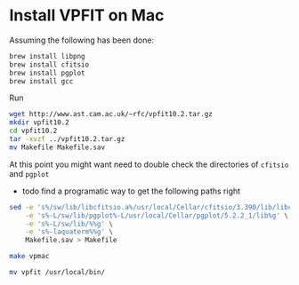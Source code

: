 # Install VPFIT on Mac

Assuming the following has been done: 

```bash
brew install libpng
brew install cfitsio
brew install pgplot
brew install gcc
```
Run

```bash
wget http://www.ast.cam.ac.uk/~rfc/vpfit10.2.tar.gz
mkdir vpfit10.2
cd vpfit10.2
tar -xvzf ../vpfit10.2.tar.gz
mv Makefile Makefile.sav
```

At this point you might want need to double check the directories of `cfitsio` and `pgplot`

 - todo find a programatic way to get the following paths right

```bash
sed -e 's%/sw/lib/libcfitsio.a%/usr/local/Cellar/cfitsio/3.390/lib/libcfitsio.a%g' \
    -e 's%-L/sw/lib/pgplot%-L/usr/local/Cellar/pgplot/5.2.2_1/lib%g' \
    -e 's%-L/sw/lib/%%g' \
    -e 's%-laquaterm%%g' \
    Makefile.sav > Makefile

make vpmac

mv vpfit /usr/local/bin/
```
